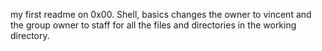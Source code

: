 my first readme on 0x00. Shell, basics
 changes the owner to vincent and the group owner to staff for all the files and directories in the working directory.

